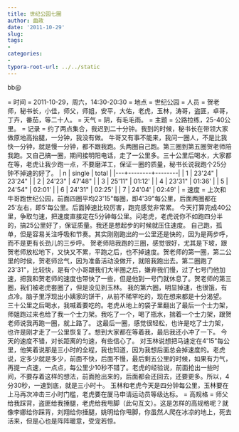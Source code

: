```yaml
---
title: 世纪公园七圈
author: 曲政
date: '2011-10-29'
slug: 
tags:
- 
categories:
- 
typora-root-url: ../../static
---
```


bb@

= 时间 =
2011-10-29，周六，14:30-20:30
= 地点 =
世纪公园
= 人员 =
贺老师，秘书长，小佳，师父，师姐，安平，大佑，老虎，玉林，涛哥，盗匪，卓哥，丁卉，番茄，等二十人。
= 天气 =
阴，有毛毛雨。
= 主题 =
公路拉练，25-40公里。
= 记录 =
	约了两点集合，我迟到二十分钟。我到的时候，秘书长在带领大家做原地高抬腿，一分钟，我没有做。
	牛哥又有事不能来，我问一圈人，不是比我快一分钟，就是慢一分钟，都不跟我跑。头两圈自己跑。第三圈到第五圈贺老师陪我跑。又自己搞一圈，期间接明阳电话，走了一公里多。三十公里后喝水，大家都在等，老虎让我少跑一点，不要磨洋工，保证一圈的质量，秘书长说我跑个25分钟不掉速的好了。
 | n | single | total  |
 |---+--------+--------|
 | 1 | 23'24" | 23'24" |
 | 2 | 24'23" | 47'48" |
 | 3 | 25'11" | 01:12' |
 | 4 | 23'31" | 01:36' |
 | 5 | 24'54" | 02:01' |
 | 6 | 24'31" | 02:25' |
 | 7 | 24'04' | 02:49' |
= 速度 =
	上次和牛哥跑世纪公园，前面四圈平均23'15"每圈，即4'39"每公里，后面两圈都在25'左右，即5'每公里。后面掉速比较厉害，跑完感觉非常累。
	今天打算完成40公里，争取匀速，把速度直接定在5分钟每公里。问老虎，老虎说你不如跑四分半的，搞25公里好了，保证质量。我还是想起步的时候就压住速度。
	自己跑，孤单，但是容易关注呼吸和节奏。其实刚刚跑出的一公里还是快的，因为是两步呼，而不是更有长劲儿的三步呼。
	贺老师陪我跑的三圈，感觉很好，尤其是下坡，跟贺老师放松地下，又快又不累，平跑之后，也不掉速度。贺老师的第一圈，第二公里的时侯，贺老师岔气，因为准备活动没做开，就陪我跑出去。第二圈跑了23'31"，比较快，是有个小哥跟我们大半圈之后，嫌弃我们慢，过了七号门他加速，把我和贺老师的速度也带快了一些，但是他到一号门就休息了。贺老师的第三圈，我们被老虎套圈了，但是没见到玉林。
	我的第六圈，明显掉速，也很饿，有点冷。脑子里浮现出小姨家的饼干，从前不稀罕吃的，现在想来都是十分渴望。
	三十公里之后喝水，我喊着要吃的。老虎从地上的袋子里翻出了最后一个士力架，师姐跑过来也给了我一个士力架。我吃了一个，喝了瓶水，揣着一个士力架，跟贺老师说我再跑一圈，就上路了。
	这最后一圈，感觉很轻松，也许是吃了士力架，也许是刚才走了一公里恢复了。想到大家都在等着我，最后我还小冲了一下。
	今天的速度不错，对长距离的匀速，有些信心了。
	对玉林说想把马速定在4'15"每公里，他笑着说那是三小时的全程，我也知道，因为我想后面总会掉速度的。老虎说，定多少就是多少，前面不快，后面不慢，最后剩五公里的时候，如果有力气，再提一点速，一点点，每公里少10秒不错了。老虎的经验说，前面抢出一些时间，不要存着这样的想法，前面抢出来的，后面都会还回去，还要更多。所以，4分30秒，一速到底，就是三小时十。
	玉林和老虎今天是四分钟每公里，玉林要在上马再次冲击三小时门槛，老虎要在厦马申请运动员等级达标。
= 高规格 =
师父给我踩背，盗匪给我捶腿，老虎给我甩脚（此句互文）。这是怎样的高规格呢？就像李娜给你踩背，刘翔给你捶腿，姚明给你甩脚，你虽然人爬在冰凉的地上，死去活来，但是心也是阵阵暖意，受宠若惊。